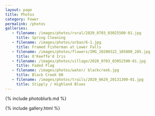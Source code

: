 ```yaml
---
layout: page
title: Photos
category: Fewer
permalink: /photos
galleries:
   - filename: /images/photos/rural/2020_0703_03025500-01.jpg
     title: Spring Cleaning
   - filename: /images/photos/urban/6-1.jpg
     title: Framed Fisherman at Lower Falls
   - filename: /images/photos/flowers/IMG_20200322_105800_285.jpg
     title: O'Keeffe'd Iris
   - filename: /images/photos/village/2020_0703_03052500-01.jpg
     title: Faded Flag
   - filename: /images/photos/water/ blackcreek.jpg
     title: Black Creek 00
   - filename: /images/photos/trails/2020_0629_20131300-01.jpg
     title: Stipply / Highland Blues
---
```


{% include photoblurb.md %}

{% include gallery.html %}


